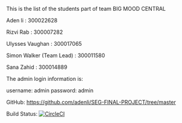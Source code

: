 This is the list of the students part of team BIG MOOD CENTRAL 

Aden li : 300022628

Rizvi Rab : 300007282

Ulysses Vaughan : 300017065

Simon Walker (Team Lead) : 300011580

Sana Zahid : 300014889

The admin login information is: 

username: admin 
password: admin

GitHub: https://github.com/adenli/SEG-FINAL-PROJECT/tree/master

Build Status:
[![CircleCI](https://circleci.com/gh/adenli/SEG-FINAL-PROJECT.svg?style=svg)](https://circleci.com/gh/adenli/SEG-FINAL-PROJECT)
